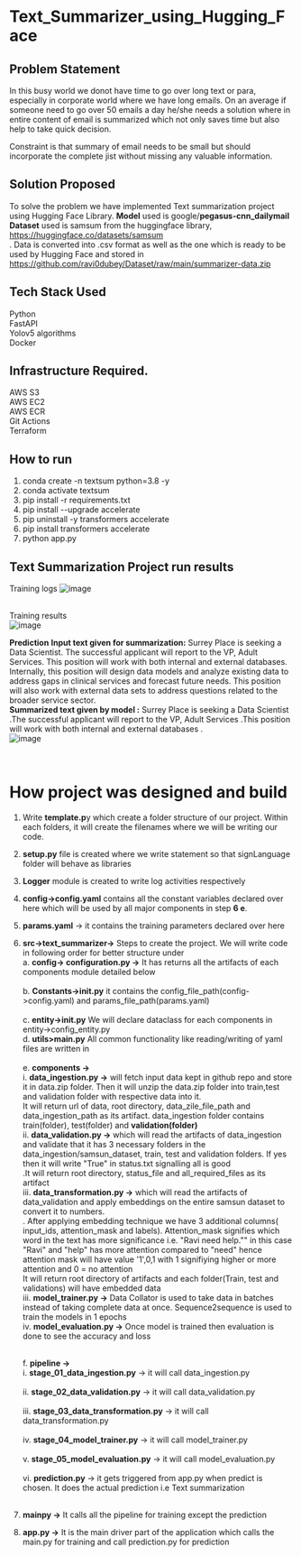 # Text_Summarizer_using_Hugging_Face



## Problem Statement

In this busy world we donot have time to go over long text or para, especially in corporate world where we have long emails. On an average if someone need to go over 50 emails a day he/she needs a solution where in entire content of email is summarized which not only saves time but also help to take quick decision. </br>

Constraint is that summary of email needs to be small but should incorporate the complete jist without missing any valuable information.


## Solution Proposed

To solve the problem we have implemented Text summarization project using Hugging Face Library.
**Model** used is google/**pegasus-cnn_dailymail** </br>
**Dataset** used is samsum from the huggingface library, https://huggingface.co/datasets/samsum </br>. 
Data is converted into .csv format as well as the one which is ready to be used by Hugging Face and stored in https://github.com/ravi0dubey/Dataset/raw/main/summarizer-data.zip </br>


## Tech Stack Used
Python </br>
FastAPI </br>
Yolov5 algorithms </br>
Docker </br>


## Infrastructure Required.
AWS S3 </br>
AWS EC2 </br>
AWS ECR </br>
Git Actions </br>
Terraform </br>


## How to run  
1. conda create -n textsum python=3.8 -y  </br>
2. conda activate textsum </br>
3. pip install -r requirements.txt </br>
4. pip install --upgrade accelerate </br>
5. pip uninstall -y transformers accelerate </br>
6. pip install transformers accelerate </br>
4. python app.py </br>

## Text Summarization Project run results
Training logs
![image](https://github.com/ravi0dubey/Text_Summarizer_using_Hugging_Face/assets/38419795/fc1ffe55-2f96-4593-8cdd-c3f9683ded64)

</br>Training results </br>
![image](https://github.com/ravi0dubey/Text_Summarizer_using_Hugging_Face/assets/38419795/f8b9a816-1531-4a7a-9a3d-fc8cec8d8389)
</br>

**Prediction**
**Input text given for summarization:**
Surrey Place is seeking a Data Scientist. The successful applicant will report to the VP, Adult Services. This position will work with both internal and external databases. Internally, this position will design data models and analyze existing data to address gaps in clinical services and forecast future needs. This position will also work with external data sets to address questions related to the broader service sector.
</br>
**Summarized text given by model :**
Surrey Place is seeking a Data Scientist .<n>The successful applicant will report to the VP, Adult Services .<n>This position will work with both internal and external databases .
</br>
![image](https://github.com/ravi0dubey/Text_Summarizer_using_Hugging_Face/assets/38419795/89163454-f442-4e56-9577-2f0a17b476aa)

</br>


# How project was designed and build
1. Write **template.p**y which create a folder structure of our project. Within each folders, it will create the filenames where we will be writing our code. </br>
2. **setup.py** file is created where we write statement so that signLanguage folder will behave as libraries </br>
3. **Logger** module is created to write log activities respectively</br>
4. **config->config.yaml** contains all the constant variables declared over here which will be used by all major components in step **6 e**.
5. **params.yaml** -> it contains the training parameters declared over here
6. **src->text_summarizer->** Steps to create the project. We will write code in following order for better structure under  </br>
  a.  **config-> configuration.py ->** It has returns all the artifacts of each components module detailed below  </br> </br>
  b. **Constants->__init__.py** it contains the  config_file_path(config->config.yaml) and params_file_path(params.yaml) </br> </br>
  c. **entity->__init__.py**  We will declare dataclass for each components in entity->config_entity.py </br>
  d. **utils>main.py** All common functionality like reading/writing of yaml files are written in   </br>          
  e. **components ->**  </br>
          i. **data_ingestion.py ->**  will fetch input data kept in github repo and store it in data.zip folder. Then it will unzip the data.zip folder into train,test and validation folder with respective data into it. </br>
            It will return url of data, root directory, data_zile_file_path and data_ingestion_path as its artifact. data_ingestion folder contains train(folder), test(folder) and **validation(folder)**   </br>
         ii. **data_validation.py ->** which will read the artifacts of data_ingestion and validate that it has 3 necessary folders in the data_ingestion/samsun_dataset, train, test and validation folders. If yes then it will write "True" in status.txt signalling all
             is good </br>.It will return root directory, status_file and all_required_files as its artifact </br>
         iii. **data_transformation.py ->** which will read the artifacts of data_validation and apply embeddings on the entire samsun dataset to convert it to numbers.  </br>.
               After applying  embedding technique we have 3 additional columns( input_ids, attention_mask and labels). Attention_mask signifies which word in the text has more significance i.e. "Ravi need help.""  in this case "Ravi" and "help" has more attention 
               compared to "need" hence attention mask will have value '1',0,1 with 1 signifiying higher or more attention and 0 = no attention </br>
              It will return root directory of artifacts and each folder(Train, test and validations) will have embedded data </br>
        iii. **model_trainer.py ->**  Data Collator is used to take data in batches instead of taking complete data at once. Sequence2sequence is used to train the models in 1 epochs</br>
         iv. **model_evaluation.py ->** Once model is trained then evaluation is done to see the accuracy and loss </br> </br>
         
   f. **pipeline ->** </br>
      i. **stage_01_data_ingestion.py** -> it will call data_ingestion.py </br></br>
     ii. **stage_02_data_validation.py** -> it will call data_validation.py </br></br>
    iii. **stage_03_data_transformation.py** -> it will call data_transformation.py </br></br>
    iv. **stage_04_model_trainer.py** -> it will call model_trainer.py </br></br>
    v. **stage_05_model_evaluation.py** -> it will call model_evaluation.py </br></br>
    vi. **prediction.py** -> it gets triggered from app.py when predict is chosen. It does the actual prediction i.e Text summarization</br></br>

7. **mainpy ->**  It calls all the pipeline for training except the prediction </br>
8. **app.py ->**  It is the main driver part of the application which calls the main.py for training and call prediction.py for prediction </br>
